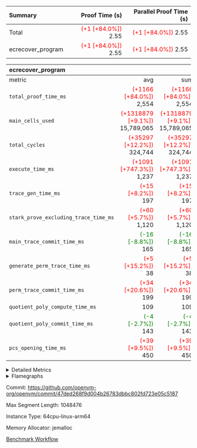 | Summary | Proof Time (s) | Parallel Proof Time (s) |
|:---|---:|---:|
| Total | <span style='color: red'>(+1 [+84.0%])</span> 2.55 | <span style='color: red'>(+1 [+84.0%])</span> 2.55 |
| ecrecover_program | <span style='color: red'>(+1 [+84.0%])</span> 2.55 | <span style='color: red'>(+1 [+84.0%])</span> 2.55 |


| ecrecover_program |||||
|:---|---:|---:|---:|---:|
|metric|avg|sum|max|min|
| `total_proof_time_ms ` | <span style='color: red'>(+1166 [+84.0%])</span> 2,554 | <span style='color: red'>(+1166 [+84.0%])</span> 2,554 | <span style='color: red'>(+1166 [+84.0%])</span> 2,554 | <span style='color: red'>(+1166 [+84.0%])</span> 2,554 |
| `main_cells_used     ` | <span style='color: red'>(+1318879 [+9.1%])</span> 15,789,065 | <span style='color: red'>(+1318879 [+9.1%])</span> 15,789,065 | <span style='color: red'>(+1318879 [+9.1%])</span> 15,789,065 | <span style='color: red'>(+1318879 [+9.1%])</span> 15,789,065 |
| `total_cycles        ` | <span style='color: red'>(+35297 [+12.2%])</span> 324,744 | <span style='color: red'>(+35297 [+12.2%])</span> 324,744 | <span style='color: red'>(+35297 [+12.2%])</span> 324,744 | <span style='color: red'>(+35297 [+12.2%])</span> 324,744 |
| `execute_time_ms     ` | <span style='color: red'>(+1091 [+747.3%])</span> 1,237 | <span style='color: red'>(+1091 [+747.3%])</span> 1,237 | <span style='color: red'>(+1091 [+747.3%])</span> 1,237 | <span style='color: red'>(+1091 [+747.3%])</span> 1,237 |
| `trace_gen_time_ms   ` | <span style='color: red'>(+15 [+8.2%])</span> 197 | <span style='color: red'>(+15 [+8.2%])</span> 197 | <span style='color: red'>(+15 [+8.2%])</span> 197 | <span style='color: red'>(+15 [+8.2%])</span> 197 |
| `stark_prove_excluding_trace_time_ms` | <span style='color: red'>(+60 [+5.7%])</span> 1,120 | <span style='color: red'>(+60 [+5.7%])</span> 1,120 | <span style='color: red'>(+60 [+5.7%])</span> 1,120 | <span style='color: red'>(+60 [+5.7%])</span> 1,120 |
| `main_trace_commit_time_ms` | <span style='color: green'>(-16 [-8.8%])</span> 165 | <span style='color: green'>(-16 [-8.8%])</span> 165 | <span style='color: green'>(-16 [-8.8%])</span> 165 | <span style='color: green'>(-16 [-8.8%])</span> 165 |
| `generate_perm_trace_time_ms` | <span style='color: red'>(+5 [+15.2%])</span> 38 | <span style='color: red'>(+5 [+15.2%])</span> 38 | <span style='color: red'>(+5 [+15.2%])</span> 38 | <span style='color: red'>(+5 [+15.2%])</span> 38 |
| `perm_trace_commit_time_ms` | <span style='color: red'>(+34 [+20.6%])</span> 199 | <span style='color: red'>(+34 [+20.6%])</span> 199 | <span style='color: red'>(+34 [+20.6%])</span> 199 | <span style='color: red'>(+34 [+20.6%])</span> 199 |
| `quotient_poly_compute_time_ms` |  109 |  109 |  109 |  109 |
| `quotient_poly_commit_time_ms` | <span style='color: green'>(-4 [-2.7%])</span> 143 | <span style='color: green'>(-4 [-2.7%])</span> 143 | <span style='color: green'>(-4 [-2.7%])</span> 143 | <span style='color: green'>(-4 [-2.7%])</span> 143 |
| `pcs_opening_time_ms ` | <span style='color: red'>(+39 [+9.5%])</span> 450 | <span style='color: red'>(+39 [+9.5%])</span> 450 | <span style='color: red'>(+39 [+9.5%])</span> 450 | <span style='color: red'>(+39 [+9.5%])</span> 450 |



<details>
<summary>Detailed Metrics</summary>

| group | num_segments | keygen_time_ms | commit_exe_time_ms |
| --- | --- | --- | --- |
| ecrecover_program | 1 | 904 | 7 | 

| group | air_name | quotient_deg | interactions | constraints |
| --- | --- | --- | --- | --- |
| ecrecover_program | AccessAdapterAir<16> | 2 | 5 | 12 | 
| ecrecover_program | AccessAdapterAir<2> | 2 | 5 | 12 | 
| ecrecover_program | AccessAdapterAir<32> | 2 | 5 | 12 | 
| ecrecover_program | AccessAdapterAir<4> | 2 | 5 | 12 | 
| ecrecover_program | AccessAdapterAir<8> | 2 | 5 | 12 | 
| ecrecover_program | BitwiseOperationLookupAir<8> | 2 | 2 | 4 | 
| ecrecover_program | KeccakVmAir | 2 | 321 | 4,513 | 
| ecrecover_program | MemoryMerkleAir<8> | 2 | 4 | 39 | 
| ecrecover_program | PersistentBoundaryAir<8> | 2 | 3 | 7 | 
| ecrecover_program | PhantomAir | 2 | 3 | 5 | 
| ecrecover_program | Poseidon2PeripheryAir<BabyBearParameters>, 1> | 2 | 1 | 286 | 
| ecrecover_program | ProgramAir | 1 | 1 | 4 | 
| ecrecover_program | RangeTupleCheckerAir<2> | 1 | 1 | 4 | 
| ecrecover_program | Rv32HintStoreAir | 2 | 18 | 28 | 
| ecrecover_program | VariableRangeCheckerAir | 1 | 1 | 4 | 
| ecrecover_program | VmAirWrapper<Rv32BaseAluAdapterAir, BaseAluCoreAir<4, 8> | 2 | 20 | 37 | 
| ecrecover_program | VmAirWrapper<Rv32BaseAluAdapterAir, LessThanCoreAir<4, 8> | 2 | 18 | 40 | 
| ecrecover_program | VmAirWrapper<Rv32BaseAluAdapterAir, ShiftCoreAir<4, 8> | 2 | 24 | 91 | 
| ecrecover_program | VmAirWrapper<Rv32BranchAdapterAir, BranchEqualCoreAir<4> | 2 | 11 | 20 | 
| ecrecover_program | VmAirWrapper<Rv32BranchAdapterAir, BranchLessThanCoreAir<4, 8> | 2 | 13 | 35 | 
| ecrecover_program | VmAirWrapper<Rv32CondRdWriteAdapterAir, Rv32JalLuiCoreAir> | 2 | 10 | 18 | 
| ecrecover_program | VmAirWrapper<Rv32IsEqualModAdapterAir<2, 1, 32, 32>, ModularIsEqualCoreAir<32, 4, 8> | 2 | 25 | 225 | 
| ecrecover_program | VmAirWrapper<Rv32JalrAdapterAir, Rv32JalrCoreAir> | 2 | 16 | 20 | 
| ecrecover_program | VmAirWrapper<Rv32LoadStoreAdapterAir, LoadSignExtendCoreAir<4, 8> | 2 | 18 | 33 | 
| ecrecover_program | VmAirWrapper<Rv32LoadStoreAdapterAir, LoadStoreCoreAir<4> | 2 | 17 | 40 | 
| ecrecover_program | VmAirWrapper<Rv32MultAdapterAir, DivRemCoreAir<4, 8> | 2 | 25 | 84 | 
| ecrecover_program | VmAirWrapper<Rv32MultAdapterAir, MulHCoreAir<4, 8> | 2 | 24 | 31 | 
| ecrecover_program | VmAirWrapper<Rv32MultAdapterAir, MultiplicationCoreAir<4, 8> | 2 | 19 | 19 | 
| ecrecover_program | VmAirWrapper<Rv32RdWriteAdapterAir, Rv32AuipcCoreAir> | 2 | 12 | 14 | 
| ecrecover_program | VmAirWrapper<Rv32VecHeapAdapterAir<1, 2, 2, 32, 32>, FieldExpressionCoreAir> | 2 | 415 | 480 | 
| ecrecover_program | VmAirWrapper<Rv32VecHeapAdapterAir<2, 1, 1, 32, 32>, FieldExpressionCoreAir> | 2 | 158 | 190 | 
| ecrecover_program | VmAirWrapper<Rv32VecHeapAdapterAir<2, 2, 2, 32, 32>, FieldExpressionCoreAir> | 2 | 428 | 457 | 
| ecrecover_program | VmConnectorAir | 2 | 5 | 11 | 

| group | air_name | dsl_ir | opcode | segment | cells_used |
| --- | --- | --- | --- | --- | --- |
| ecrecover_program | <Rv32BaseAluAdapterAir,BaseAluCoreAir<4, 8>> |  | ADD | 0 | 2,760,156 | 
| ecrecover_program | <Rv32BaseAluAdapterAir,BaseAluCoreAir<4, 8>> |  | AND | 0 | 600,732 | 
| ecrecover_program | <Rv32BaseAluAdapterAir,BaseAluCoreAir<4, 8>> |  | OR | 0 | 280,224 | 
| ecrecover_program | <Rv32BaseAluAdapterAir,BaseAluCoreAir<4, 8>> |  | SUB | 0 | 305,712 | 
| ecrecover_program | <Rv32BaseAluAdapterAir,BaseAluCoreAir<4, 8>> |  | XOR | 0 | 1,080 | 
| ecrecover_program | <Rv32BaseAluAdapterAir,LessThanCoreAir<4, 8>> |  | SLTU | 0 | 80,623 | 
| ecrecover_program | <Rv32BaseAluAdapterAir,ShiftCoreAir<4, 8>> |  | SLL | 0 | 280,423 | 
| ecrecover_program | <Rv32BaseAluAdapterAir,ShiftCoreAir<4, 8>> |  | SRL | 0 | 246,503 | 
| ecrecover_program | <Rv32BranchAdapterAir,BranchEqualCoreAir<4>> |  | BEQ | 0 | 434,018 | 
| ecrecover_program | <Rv32BranchAdapterAir,BranchEqualCoreAir<4>> |  | BNE | 0 | 141,726 | 
| ecrecover_program | <Rv32BranchAdapterAir,BranchLessThanCoreAir<4, 8>> |  | BGEU | 0 | 12,992 | 
| ecrecover_program | <Rv32BranchAdapterAir,BranchLessThanCoreAir<4, 8>> |  | BLT | 0 | 576 | 
| ecrecover_program | <Rv32BranchAdapterAir,BranchLessThanCoreAir<4, 8>> |  | BLTU | 0 | 674,016 | 
| ecrecover_program | <Rv32CondRdWriteAdapterAir,Rv32JalLuiCoreAir> |  | JAL | 0 | 23,418 | 
| ecrecover_program | <Rv32CondRdWriteAdapterAir,Rv32JalLuiCoreAir> |  | LUI | 0 | 120,744 | 
| ecrecover_program | <Rv32IsEqualModAdapterAir<2, 1, 32, 32>,ModularIsEqualCoreAir<32, 4, 8>> |  | IS_EQ | 0 | 533,358 | 
| ecrecover_program | <Rv32IsEqualModAdapterAir<2, 1, 32, 32>,ModularIsEqualCoreAir<32, 4, 8>> |  | SETUP_ISEQ | 0 | 332 | 
| ecrecover_program | <Rv32JalrAdapterAir,Rv32JalrCoreAir> |  | JALR | 0 | 223,132 | 
| ecrecover_program | <Rv32LoadStoreAdapterAir,LoadSignExtendCoreAir<4, 8>> |  | LOADB | 0 | 152,964 | 
| ecrecover_program | <Rv32LoadStoreAdapterAir,LoadStoreCoreAir<4>> |  | LOADBU | 0 | 137,104 | 
| ecrecover_program | <Rv32LoadStoreAdapterAir,LoadStoreCoreAir<4>> |  | LOADW | 0 | 1,016,226 | 
| ecrecover_program | <Rv32LoadStoreAdapterAir,LoadStoreCoreAir<4>> |  | STOREB | 0 | 1,087,812 | 
| ecrecover_program | <Rv32LoadStoreAdapterAir,LoadStoreCoreAir<4>> |  | STOREW | 0 | 2,974,550 | 
| ecrecover_program | <Rv32MultAdapterAir,DivRemCoreAir<4, 8>> |  | DIVU | 0 | 295 | 
| ecrecover_program | <Rv32MultAdapterAir,MulHCoreAir<4, 8>> |  | MULHU | 0 | 195 | 
| ecrecover_program | <Rv32MultAdapterAir,MultiplicationCoreAir<4, 8>> |  | MUL | 0 | 79,546 | 
| ecrecover_program | <Rv32RdWriteAdapterAir,Rv32AuipcCoreAir> |  | AUIPC | 0 | 79,700 | 
| ecrecover_program | <Rv32VecHeapAdapterAir<1, 2, 2, 32, 32>,FieldExpressionCoreAir> |  | EcDouble | 0 | 695,237 | 
| ecrecover_program | <Rv32VecHeapAdapterAir<2, 1, 1, 32, 32>,FieldExpressionCoreAir> |  | ModularAddSub | 0 | 4,975 | 
| ecrecover_program | <Rv32VecHeapAdapterAir<2, 1, 1, 32, 32>,FieldExpressionCoreAir> |  | ModularMulDiv | 0 | 13,676 | 
| ecrecover_program | <Rv32VecHeapAdapterAir<2, 2, 2, 32, 32>,FieldExpressionCoreAir> |  | EcAddNe | 0 | 453,750 | 
| ecrecover_program | KeccakVmAir |  | KECCAK256 | 0 | 379,560 | 
| ecrecover_program | PhantomAir |  | PHANTOM | 0 | 66 | 
| ecrecover_program | Rv32HintStoreAir |  | HINT_BUFFER | 0 | 6,656 | 
| ecrecover_program | Rv32HintStoreAir |  | HINT_STOREW | 0 | 352 | 

| group | air_name | segment | rows | prep_cols | perm_cols | main_cols | cells |
| --- | --- | --- | --- | --- | --- | --- | --- |
| ecrecover_program | AccessAdapterAir<16> | 0 | 16,384 |  | 16 | 25 | 671,744 | 
| ecrecover_program | AccessAdapterAir<32> | 0 | 8,192 |  | 16 | 41 | 466,944 | 
| ecrecover_program | AccessAdapterAir<4> | 0 | 64 |  | 16 | 13 | 1,856 | 
| ecrecover_program | AccessAdapterAir<8> | 0 | 32,768 |  | 16 | 17 | 1,081,344 | 
| ecrecover_program | BitwiseOperationLookupAir<8> | 0 | 65,536 | 3 | 8 | 2 | 655,360 | 
| ecrecover_program | KeccakVmAir | 0 | 128 |  | 1,056 | 3,163 | 540,032 | 
| ecrecover_program | MemoryMerkleAir<8> | 0 | 4,096 |  | 16 | 32 | 196,608 | 
| ecrecover_program | PersistentBoundaryAir<8> | 0 | 4,096 |  | 12 | 20 | 131,072 | 
| ecrecover_program | PhantomAir | 0 | 16 |  | 12 | 6 | 288 | 
| ecrecover_program | Poseidon2PeripheryAir<BabyBearParameters>, 1> | 0 | 4,096 |  | 8 | 300 | 1,261,568 | 
| ecrecover_program | ProgramAir | 0 | 16,384 |  | 8 | 10 | 294,912 | 
| ecrecover_program | RangeTupleCheckerAir<2> | 0 | 524,288 | 2 | 8 | 1 | 4,718,592 | 
| ecrecover_program | Rv32HintStoreAir | 0 | 256 |  | 44 | 32 | 19,456 | 
| ecrecover_program | VariableRangeCheckerAir | 0 | 262,144 | 2 | 8 | 1 | 2,359,296 | 
| ecrecover_program | VmAirWrapper<Rv32BaseAluAdapterAir, BaseAluCoreAir<4, 8> | 0 | 131,072 |  | 52 | 36 | 11,534,336 | 
| ecrecover_program | VmAirWrapper<Rv32BaseAluAdapterAir, LessThanCoreAir<4, 8> | 0 | 4,096 |  | 40 | 37 | 315,392 | 
| ecrecover_program | VmAirWrapper<Rv32BaseAluAdapterAir, ShiftCoreAir<4, 8> | 0 | 16,384 |  | 52 | 53 | 1,720,320 | 
| ecrecover_program | VmAirWrapper<Rv32BranchAdapterAir, BranchEqualCoreAir<4> | 0 | 32,768 |  | 28 | 26 | 1,769,472 | 
| ecrecover_program | VmAirWrapper<Rv32BranchAdapterAir, BranchLessThanCoreAir<4, 8> | 0 | 32,768 |  | 32 | 32 | 2,097,152 | 
| ecrecover_program | VmAirWrapper<Rv32CondRdWriteAdapterAir, Rv32JalLuiCoreAir> | 0 | 8,192 |  | 28 | 18 | 376,832 | 
| ecrecover_program | VmAirWrapper<Rv32IsEqualModAdapterAir<2, 1, 32, 32>, ModularIsEqualCoreAir<32, 4, 8> | 0 | 4,096 |  | 56 | 166 | 909,312 | 
| ecrecover_program | VmAirWrapper<Rv32JalrAdapterAir, Rv32JalrCoreAir> | 0 | 8,192 |  | 36 | 28 | 524,288 | 
| ecrecover_program | VmAirWrapper<Rv32LoadStoreAdapterAir, LoadSignExtendCoreAir<4, 8> | 0 | 8,192 |  | 52 | 36 | 720,896 | 
| ecrecover_program | VmAirWrapper<Rv32LoadStoreAdapterAir, LoadStoreCoreAir<4> | 0 | 131,072 |  | 52 | 41 | 12,189,696 | 
| ecrecover_program | VmAirWrapper<Rv32MultAdapterAir, DivRemCoreAir<4, 8> | 0 | 8 |  | 72 | 59 | 1,048 | 
| ecrecover_program | VmAirWrapper<Rv32MultAdapterAir, MulHCoreAir<4, 8> | 0 | 8 |  | 72 | 39 | 888 | 
| ecrecover_program | VmAirWrapper<Rv32MultAdapterAir, MultiplicationCoreAir<4, 8> | 0 | 4,096 |  | 52 | 31 | 339,968 | 
| ecrecover_program | VmAirWrapper<Rv32RdWriteAdapterAir, Rv32AuipcCoreAir> | 0 | 4,096 |  | 28 | 20 | 196,608 | 
| ecrecover_program | VmAirWrapper<Rv32VecHeapAdapterAir<1, 2, 2, 32, 32>, FieldExpressionCoreAir> | 0 | 2,048 |  | 836 | 547 | 2,832,384 | 
| ecrecover_program | VmAirWrapper<Rv32VecHeapAdapterAir<2, 1, 1, 32, 32>, FieldExpressionCoreAir> | 0 | 64 |  | 320 | 263 | 37,312 | 
| ecrecover_program | VmAirWrapper<Rv32VecHeapAdapterAir<2, 2, 2, 32, 32>, FieldExpressionCoreAir> | 0 | 1,024 |  | 860 | 625 | 1,520,640 | 
| ecrecover_program | VmConnectorAir | 0 | 2 | 1 | 16 | 5 | 42 | 

| group | chip_name | segment | rows_used |
| --- | --- | --- | --- |
| ecrecover_program | <Rv32BaseAluAdapterAir,BaseAluCoreAir<4, 8>> | 0 | 109,664 | 
| ecrecover_program | <Rv32BaseAluAdapterAir,LessThanCoreAir<4, 8>> | 0 | 2,179 | 
| ecrecover_program | <Rv32BaseAluAdapterAir,ShiftCoreAir<4, 8>> | 0 | 9,942 | 
| ecrecover_program | <Rv32BranchAdapterAir,BranchEqualCoreAir<4>> | 0 | 22,144 | 
| ecrecover_program | <Rv32BranchAdapterAir,BranchLessThanCoreAir<4, 8>> | 0 | 21,487 | 
| ecrecover_program | <Rv32CondRdWriteAdapterAir,Rv32JalLuiCoreAir> | 0 | 8,009 | 
| ecrecover_program | <Rv32IsEqualModAdapterAir<2, 1, 32, 32>,ModularIsEqualCoreAir<32, 4, 8>> | 0 | 3,204 | 
| ecrecover_program | <Rv32JalrAdapterAir,Rv32JalrCoreAir> | 0 | 7,969 | 
| ecrecover_program | <Rv32LoadStoreAdapterAir,LoadSignExtendCoreAir<4, 8>> | 0 | 4,249 | 
| ecrecover_program | <Rv32LoadStoreAdapterAir,LoadStoreCoreAir<4>> | 0 | 127,212 | 
| ecrecover_program | <Rv32MultAdapterAir,DivRemCoreAir<4, 8>> | 0 | 5 | 
| ecrecover_program | <Rv32MultAdapterAir,MulHCoreAir<4, 8>> | 0 | 5 | 
| ecrecover_program | <Rv32MultAdapterAir,MultiplicationCoreAir<4, 8>> | 0 | 2,566 | 
| ecrecover_program | <Rv32RdWriteAdapterAir,Rv32AuipcCoreAir> | 0 | 3,986 | 
| ecrecover_program | <Rv32VecHeapAdapterAir<1, 2, 2, 32, 32>,FieldExpressionCoreAir> | 0 | 1,271 | 
| ecrecover_program | <Rv32VecHeapAdapterAir<2, 1, 1, 32, 32>,FieldExpressionCoreAir> | 0 | 41 | 
| ecrecover_program | <Rv32VecHeapAdapterAir<2, 2, 2, 32, 32>,FieldExpressionCoreAir> | 0 | 726 | 
| ecrecover_program | AccessAdapter<16> | 0 | 13,534 | 
| ecrecover_program | AccessAdapter<32> | 0 | 6,770 | 
| ecrecover_program | AccessAdapter<4> | 0 | 34 | 
| ecrecover_program | AccessAdapter<8> | 0 | 27,902 | 
| ecrecover_program | Arc<BabyBearParameters>, 1> | 0 | 2,360 | 
| ecrecover_program | BitwiseOperationLookupAir<8> | 0 | 65,536 | 
| ecrecover_program | Boundary | 0 | 3,428 | 
| ecrecover_program | KeccakVmAir | 0 | 120 | 
| ecrecover_program | Merkle | 0 | 3,730 | 
| ecrecover_program | PhantomAir | 0 | 11 | 
| ecrecover_program | ProgramChip | 0 | 13,084 | 
| ecrecover_program | RangeTupleCheckerAir<2> | 0 | 524,288 | 
| ecrecover_program | Rv32HintStoreAir | 0 | 219 | 
| ecrecover_program | VariableRangeCheckerAir | 0 | 262,144 | 
| ecrecover_program | VmConnectorAir | 0 | 2 | 

| group | dsl_ir | opcode | segment | frequency |
| --- | --- | --- | --- | --- |
| ecrecover_program |  | ADD | 0 | 76,671 | 
| ecrecover_program |  | AND | 0 | 16,687 | 
| ecrecover_program |  | AUIPC | 0 | 3,986 | 
| ecrecover_program |  | BEQ | 0 | 16,693 | 
| ecrecover_program |  | BGEU | 0 | 406 | 
| ecrecover_program |  | BLT | 0 | 18 | 
| ecrecover_program |  | BLTU | 0 | 21,063 | 
| ecrecover_program |  | BNE | 0 | 5,451 | 
| ecrecover_program |  | DIVU | 0 | 5 | 
| ecrecover_program |  | EcAddNe | 0 | 726 | 
| ecrecover_program |  | EcDouble | 0 | 1,271 | 
| ecrecover_program |  | HINT_BUFFER | 0 | 11 | 
| ecrecover_program |  | HINT_STOREW | 0 | 11 | 
| ecrecover_program |  | IS_EQ | 0 | 3,213 | 
| ecrecover_program |  | JAL | 0 | 1,301 | 
| ecrecover_program |  | JALR | 0 | 7,969 | 
| ecrecover_program |  | KECCAK256 | 0 | 5 | 
| ecrecover_program |  | LOADB | 0 | 4,249 | 
| ecrecover_program |  | LOADBU | 0 | 3,344 | 
| ecrecover_program |  | LOADW | 0 | 24,786 | 
| ecrecover_program |  | LUI | 0 | 6,708 | 
| ecrecover_program |  | MUL | 0 | 2,566 | 
| ecrecover_program |  | MULHU | 0 | 5 | 
| ecrecover_program |  | ModularAddSub | 0 | 25 | 
| ecrecover_program |  | ModularMulDiv | 0 | 52 | 
| ecrecover_program |  | OR | 0 | 7,784 | 
| ecrecover_program |  | PHANTOM | 0 | 11 | 
| ecrecover_program |  | SETUP_ISEQ | 0 | 2 | 
| ecrecover_program |  | SLL | 0 | 5,291 | 
| ecrecover_program |  | SLTU | 0 | 2,179 | 
| ecrecover_program |  | SRL | 0 | 4,651 | 
| ecrecover_program |  | STOREB | 0 | 26,532 | 
| ecrecover_program |  | STOREW | 0 | 72,550 | 
| ecrecover_program |  | SUB | 0 | 8,492 | 
| ecrecover_program |  | XOR | 0 | 30 | 

| group | segment | trace_gen_time_ms | total_proof_time_ms | total_cycles | total_cells | stark_prove_excluding_trace_time_ms | quotient_poly_compute_time_ms | quotient_poly_commit_time_ms | perm_trace_commit_time_ms | pcs_opening_time_ms | main_trace_commit_time_ms | main_cells_used | generate_perm_trace_time_ms | execute_time_ms |
| --- | --- | --- | --- | --- | --- | --- | --- | --- | --- | --- | --- | --- | --- | --- |
| ecrecover_program | 0 | 197 | 2,554 | 324,744 | 49,511,441 | 1,120 | 109 | 143 | 199 | 450 | 165 | 15,789,065 | 38 | 1,237 | 

| group | segment | trace_height_constraint | weighted_sum | threshold |
| --- | --- | --- | --- | --- |
| ecrecover_program | 0 | 0 | 777,286 | 2,013,265,921 | 
| ecrecover_program | 0 | 1 | 2,363,916 | 2,013,265,921 | 
| ecrecover_program | 0 | 2 | 388,643 | 2,013,265,921 | 
| ecrecover_program | 0 | 3 | 3,905,153 | 2,013,265,921 | 
| ecrecover_program | 0 | 4 | 16,384 | 2,013,265,921 | 
| ecrecover_program | 0 | 5 | 8,192 | 2,013,265,921 | 
| ecrecover_program | 0 | 6 | 882,970 | 2,013,265,921 | 
| ecrecover_program | 0 | 7 | 16,512 | 2,013,265,921 | 
| ecrecover_program | 0 | 8 | 9,297,040 | 2,013,265,921 | 

</details>


<details>
<summary>Flamegraphs</summary>

[![](https://openvm-public-data-sandbox-us-east-1.s3.us-east-1.amazonaws.com/benchmark/github/flamegraphs/ecrecover-47ded268f9d004b26783dbbc802fd723e05c5187/ecrecover-ecrecover_program.dsl_ir.opcode.air_name.cells_used.reverse.svg)](https://openvm-public-data-sandbox-us-east-1.s3.us-east-1.amazonaws.com/benchmark/github/flamegraphs/ecrecover-47ded268f9d004b26783dbbc802fd723e05c5187/ecrecover-ecrecover_program.dsl_ir.opcode.air_name.cells_used.reverse.svg)
[![](https://openvm-public-data-sandbox-us-east-1.s3.us-east-1.amazonaws.com/benchmark/github/flamegraphs/ecrecover-47ded268f9d004b26783dbbc802fd723e05c5187/ecrecover-ecrecover_program.dsl_ir.opcode.air_name.cells_used.svg)](https://openvm-public-data-sandbox-us-east-1.s3.us-east-1.amazonaws.com/benchmark/github/flamegraphs/ecrecover-47ded268f9d004b26783dbbc802fd723e05c5187/ecrecover-ecrecover_program.dsl_ir.opcode.air_name.cells_used.svg)
[![](https://openvm-public-data-sandbox-us-east-1.s3.us-east-1.amazonaws.com/benchmark/github/flamegraphs/ecrecover-47ded268f9d004b26783dbbc802fd723e05c5187/ecrecover-ecrecover_program.dsl_ir.opcode.frequency.reverse.svg)](https://openvm-public-data-sandbox-us-east-1.s3.us-east-1.amazonaws.com/benchmark/github/flamegraphs/ecrecover-47ded268f9d004b26783dbbc802fd723e05c5187/ecrecover-ecrecover_program.dsl_ir.opcode.frequency.reverse.svg)
[![](https://openvm-public-data-sandbox-us-east-1.s3.us-east-1.amazonaws.com/benchmark/github/flamegraphs/ecrecover-47ded268f9d004b26783dbbc802fd723e05c5187/ecrecover-ecrecover_program.dsl_ir.opcode.frequency.svg)](https://openvm-public-data-sandbox-us-east-1.s3.us-east-1.amazonaws.com/benchmark/github/flamegraphs/ecrecover-47ded268f9d004b26783dbbc802fd723e05c5187/ecrecover-ecrecover_program.dsl_ir.opcode.frequency.svg)

</details>

Commit: https://github.com/openvm-org/openvm/commit/47ded268f9d004b26783dbbc802fd723e05c5187

Max Segment Length: 1048476

Instance Type: 64cpu-linux-arm64

Memory Allocator: jemalloc

[Benchmark Workflow](https://github.com/openvm-org/openvm/actions/runs/15246722467)
